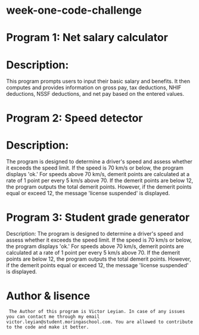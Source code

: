 # week-one-code-challenge

# Program 1: Net salary calculator

# Description:

This program prompts users to input their basic salary and benefits. It then computes and provides information on gross pay, tax deductions, NHIF deductions, NSSF deductions, and net pay based on the entered values.

# Program 2: Speed detector

# Description:

The program is designed to determine a driver's speed and assess whether it exceeds the speed limit. If the speed is 70 km/s or below, the program displays 'ok.' For speeds above 70 km/s, demerit points are calculated at a rate of 1 point per every 5 km/s above 70. If the demerit points are below 12, the program outputs the total demerit points. However, if the demerit points equal or exceed 12, the message 'license suspended' is displayed.

# Program 3: Student grade generator

Description:
The program is designed to determine a driver's speed and assess whether it exceeds the speed limit. If the speed is 70 km/s or below, the program displays 'ok.' For speeds above 70 km/s, demerit points are calculated at a rate of 1 point per every 5 km/s above 70. If the demerit points are below 12, the program outputs the total demerit points. However, if the demerit points equal or exceed 12, the message 'license suspended' is displayed.

# Author & lisence

     The Author of this program is Victor Leyian. In case of any issues you can contact me through my email victor.leyian@student.moringaschool.com. You are allowed to contribute to the code and make it better.

